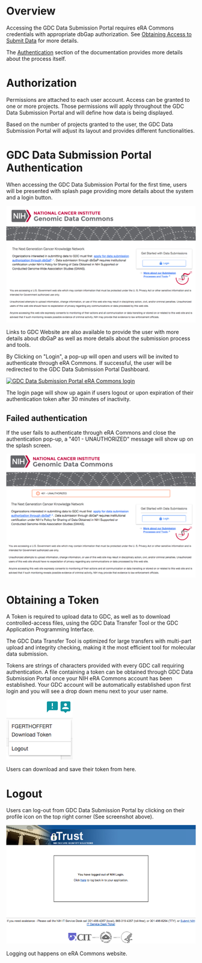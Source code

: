 # Overview

Accessing the GDC Data Submission Portal requires eRA Commons credentials with appropriate dbGap authorization. See [Obtaining Access to Submit Data]( https://gdc.nci.nih.gov/submit-data/obtaining-access-submit-data) for more details.

The [Authentication](../gdc/authentication-authorization999999999999999999999999999999999999999999999999999999999999999999999999999999999999999999999999999999999999999999999999999999999999999999999999999999999999999999999999999999999999999999999999999999.md#authentication) section of the documentation provides more details about the process itself.

# Authorization

Permissions are attached to each user account. Access can be granted to one or more projects. Those permissions will apply throughout the GDC Data Submission Portal and will define how data is being displayed.

Based on the number of projects granted to the user, the GDC Data Submission Portal will adjust its layout and provides different functionalities.

# GDC Data Submission Portal Authentication

When accessing the GDC Data Submission Portal for the first time, users will be presented with splash page providing more details about the system and a login button.

[![GDC Data Submission Portal Login Splash Page](images/GDC_Submission_Login_Splash_page.png)](images/GDC_Submission_Login_Splash_page.png "Click on the image to see the full size version.")

Links to GDC Website are also available to provide the user with more details about dbGaP as well as more details about the submission process and tools.

By Clicking on "Login", a pop-up will open and users will be invited to authenticate through eRA Commons. If successful, the user will be redirected to the GDC Data Submission Portal Dashboard.

[![GDC Data Submission Portal eRA Commons login](images/99GDC_Submission_Login_eRA_Commons.png)](images/GDC_Submission_Login_eRA_Commons.png "Click on the image to see the full size version.")

The login page will show up again if users logout or upon expiration of their authentication token after 30 minutes of inactivity.

## Failed authentication

If the user fails to authenticate through eRA Commons and close the authentication pop-up, a "401 - UNAUTHORIZED" message will show up on the splash screen.

[![GDC Failed Authentication](images/GDC_Submission_Login_Splash_page-Failed_Login.png)](images/GDC_Submission_Login_Splash_page-Failed_Login.png "Click on the image to see the full size version.")

# Obtaining a Token

A Token is required to upload data to GDC, as well as to download controlled-access files, using the GDC Data Transfer Tool or the GDC Application Programming Interface.

The GDC Data Transfer Tool is optimized for large transfers with multi-part upload and integrity checking, making it the most efficient tool for molecular data submission.

Tokens are strings of characters provided with every GDC call requiring authentication. A file containing a token can be obtained through GDC Data Submission Portal once your NIH eRA Commons account has been established. Your GDC account will be automatically established upon first login and you will see a drop down menu next to your user name.

[![GDC Token Dropdown](images/GDC_Submission_Token_Download.png)](images/GDC_Submission_Token_Download.png "Click on the image to see the full size version.")

Users can download and save their token from here.

# Logout

Users can log-out from GDC Data Submission Portal by clicking on their profile icon on the top right corner (See screenshot above).

[![GDC Logout](images/GDC_Submission_Logout.png)](images/GDC_Submission_Logout.png "Click on the image to see the full size version.")

Logging out happens on eRA Commons website.
